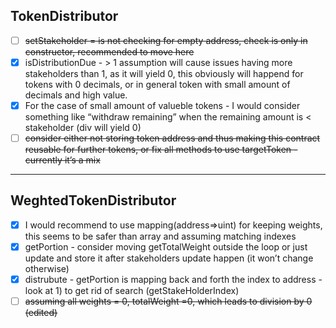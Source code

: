 TokenDistributor
----------------

- [ ] ~~setStakeholder = is not checking for empty address, check is only in constructor, recommended to move here~~
- [x] isDistributionDue - > 1 assumption will cause issues having more stakeholders than 1, as it will yield 0, this obviously will happend for tokens with 0 decimals, or in general token with small amount of decimals and high value.
- [x] For the case of small amount of valueble tokens - I would consider something like “withdraw remaining” when the remaining amount is < stakeholder (div will yield 0)
- [ ] ~~consider either not storing token address and thus making this contract reusable for further tokens, or fix all methods to use targetToken - currently it’s a mix~~
------------------------

WeghtedTokenDistributor
----------------

- [x] I would recommend to use mapping(address=>uint) for keeping weights, this seems to be safer than array and assuming matching indexes 
- [x] getPortion - consider moving getTotalWeight outside the loop or just update and store it after stakeholders update happen (it won’t change otherwise)
- [x] distrubute - getPortion is mapping back and forth the index to address - look at 1) to get rid of search (getStakeHolderIndex)
- [ ] ~~assuming all weights = 0, totalWeight =0, which leads to division by 0 (edited)~~
